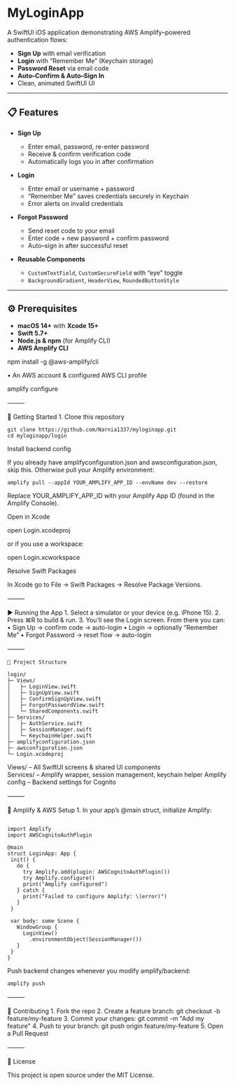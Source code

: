 # MyLoginApp

A SwiftUI iOS application demonstrating AWS Amplify–powered authentication flows:

- **Sign Up** with email verification  
- **Login** with “Remember Me” (Keychain storage)  
- **Password Reset** via email code  
- **Auto–Confirm & Auto–Sign In**  
- Clean, animated SwiftUI UI  

---

## 📋 Features

- **Sign Up**  
  - Enter email, password, re-enter password  
  - Receive & confirm verification code  
  - Automatically logs you in after confirmation  

- **Login**  
  - Enter email or username + password  
  - “Remember Me” saves credentials securely in Keychain  
  - Error alerts on invalid credentials  

- **Forgot Password**  
  - Send reset code to your email  
  - Enter code + new password + confirm password  
  - Auto–sign in after successful reset  

- **Reusable Components**  
  - `CustomTextField`, `CustomSecureField` with “eye” toggle  
  - `BackgroundGradient`, `HeaderView`, `RoundedButtonStyle`  

---

## ⚙️ Prerequisites

- **macOS 14+** with **Xcode 15+**  
- **Swift 5.7+**  
- **Node.js & npm** (for Amplify CLI)  
- **AWS Amplify CLI**


  
npm install -g @aws-amplify/cli

•	An AWS account & configured AWS CLI profile

amplify configure


⸻

🚀 Getting Started
	1.	Clone this repository
 
```
git clone https://github.com/Narnia1337/myloginapp.git
cd myloginapp/login
```


Install backend config

If you already have amplifyconfiguration.json and awsconfiguration.json, skip this.
Otherwise pull your Amplify environment:

```
amplify pull --appId YOUR_AMPLIFY_APP_ID --envName dev --restore
```

Replace YOUR_AMPLIFY_APP_ID with your Amplify App ID (found in the Amplify Console).

Open in Xcode

open Login.xcodeproj

or if you use a workspace:

open Login.xcworkspace

Resolve Swift Packages

In Xcode go to File → Swift Packages → Resolve Package Versions.

⸻

▶️ Running the App
	1.	Select a simulator or your device (e.g. iPhone 15).
	2.	Press ⌘R to build & run.
	3.	You’ll see the Login screen. From there you can:
	•	Sign Up → confirm code → auto-login
	•	Login → optionally “Remember Me”
	•	Forgot Password → reset flow → auto-login

⸻
```
🔧 Project Structure

login/
├─ Views/
│   ├─ LoginView.swift
│   ├─ SignUpView.swift
│   ├─ ConfirmSignUpView.swift
│   ├─ ForgotPasswordView.swift
│   └─ SharedComponents.swift
├─ Services/
│   ├─ AuthService.swift
│   ├─ SessionManager.swift
│   └─ KeychainHelper.swift
├─ amplifyconfiguration.json
├─ awsconfiguration.json
└─ Login.xcodeproj
```
	
 Views/ – All SwiftUI screens & shared UI components	
 Services/ – Amplify wrapper, session management, keychain helper
 Amplify config – Backend settings for Cognito

⸻

🔑 Amplify & AWS Setup
	1.	In your app’s @main struct, initialize Amplify:
 ```

import Amplify
import AWSCognitoAuthPlugin

@main
struct LoginApp: App {
  init() {
    do {
      try Amplify.add(plugin: AWSCognitoAuthPlugin())
      try Amplify.configure()
      print("Amplify configured")
    } catch {
      print("Failed to configure Amplify: \(error)")
    }
  }

  var body: some Scene {
    WindowGroup {
      LoginView()
        .environmentObject(SessionManager())
    }
  }
}
```


Push backend changes whenever you modify amplify/backend:

```
amplify push
```


⸻

🤝 Contributing
	1.	Fork the repo
	2.	Create a feature branch: git checkout -b feature/my-feature
	3.	Commit your changes: git commit -m "Add my feature"
	4.	Push to your branch: git push origin feature/my-feature
	5.	Open a Pull Request

⸻

📄 License

This project is open source under the MIT License.

